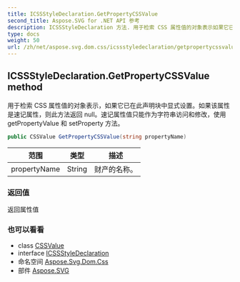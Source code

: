 ```yaml
---
title: ICSSStyleDeclaration.GetPropertyCSSValue
second_title: Aspose.SVG for .NET API 参考
description: ICSSStyleDeclaration 方法. 用于检索 CSS 属性值的对象表示如果它已在此声明块中显式设置如果该属性是速记属性则此方法返回 null速记属性值只能作为字符串访问和修改使用 getPropertyValue 和 setProperty 方法
type: docs
weight: 50
url: /zh/net/aspose.svg.dom.css/icssstyledeclaration/getpropertycssvalue/
---
```

## ICSSStyleDeclaration.GetPropertyCSSValue method

用于检索 CSS 属性值的对象表示，如果它已在此声明块中显式设置。如果该属性是速记属性，则此方法返回 null。速记属性值只能作为字符串访问和修改，使用 getPropertyValue 和 setProperty 方法。

```csharp
public CSSValue GetPropertyCSSValue(string propertyName)
```

| 范围 | 类型 | 描述 |
| --- | --- | --- |
| propertyName | String | 财产的名称。 |

### 返回值

返回属性值

### 也可以看看

* class [CSSValue](../../cssvalue/)
* interface [ICSSStyleDeclaration](../)
* 命名空间 [Aspose.Svg.Dom.Css](../../icssstyledeclaration/)
* 部件 [Aspose.SVG](../../../)


